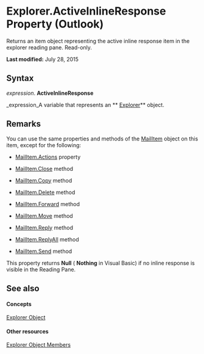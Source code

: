 
# Explorer.ActiveInlineResponse Property (Outlook)
Returns an item object representing the active inline response item in the explorer reading pane. Read-only.

 **Last modified:** July 28, 2015


## Syntax

 _expression_. **ActiveInlineResponse**

 _expression_A variable that represents an  ** [Explorer](026591e5-049f-503a-4166-34e6dbc225fb.md)** object.


## Remarks

You can use the same properties and methods of the  [MailItem](14197346-05d2-0250-fa4c-4a6b07daf25f.md) object on this item, except for the following:


-  [MailItem.Actions](1b7bb1c0-334f-826a-fd6b-8fc3f2fe5d64.md) property
    
-  [MailItem.Close](00a8a4e8-9bdc-d1bc-cb61-c6d925fb754f.md) method
    
-  [MailItem.Copy](a9356844-e31e-eb0f-c0f5-a2923ad127db.md) method
    
-  [MailItem.Delete](342c6003-e7c5-7314-453c-151fc51d5b2d.md) method
    
-  [MailItem.Forward](5b8c2261-c5ac-fd80-8acf-dfa645a04a1e.md) method
    
-  [MailItem.Move](08a0fa20-b891-393a-00fa-5a8fb5405cf6.md) method
    
-  [MailItem.Reply](c03208a4-dd31-a8ff-0dcd-4ef37a36beb2.md) method
    
-  [MailItem.ReplyAll](25a1723a-864b-1526-9897-26e40042f119.md) method
    
-  [MailItem.Send](78c85013-523e-447b-c47d-2da0705f1fe0.md) method
    
This property returns  **Null** ( **Nothing** in Visual Basic) if no inline response is visible in the Reading Pane.


## See also


#### Concepts


 [Explorer Object](026591e5-049f-503a-4166-34e6dbc225fb.md)
#### Other resources


 [Explorer Object Members](4412c507-4dcd-6005-b9c8-11824624250d.md)
